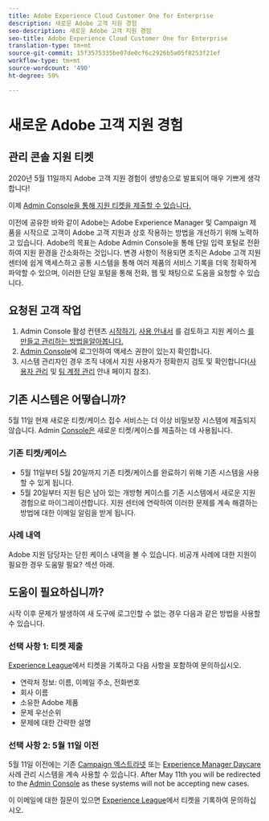 ```yaml
---
title: Adobe Experience Cloud Customer One for Enterprise
description: 새로운 Adobe 고객 지원 경험
seo-description: 새로운 Adobe 고객 지원 경험
seo-title: Adobe Experience Cloud Customer One for Enterprise
translation-type: tm+mt
source-git-commit: 15f3575335be07de0cf6c2926b5a05f8253f21ef
workflow-type: tm+mt
source-wordcount: '490'
ht-degree: 59%

---
```



# 새로운 Adobe 고객 지원 경험

## 관리 콘솔 지원 티켓

2020년 5월 11일까지 Adobe 고객 지원 경험이 생방송으로 발표되어 매우 기쁘게 생각합니다!

이제 [Admin Console을 통해 지원 티켓을 제출할 수 있습니다.](https://adminconsole.adobe.com/)

이전에 공유한 바와 같이 Adobe는 Adobe Experience Manager 및 Campaign 제품을 시작으로 고객이 Adobe 고객 지원과 상호 작용하는 방법을 개선하기 위해 노력하고 있습니다. Adobe의 목표는 Adobe Admin Console을 통해 단일 입력 포털로 전환하여 지원 환경을 간소화하는 것입니다. 변경 사항이 적용되면 조직은 Adobe 고객 지원 센터에 쉽게 액세스하고 공통 시스템을 통해 여러 제품의 서비스 기록을 더욱 정확하게 파악할 수 있으며, 이러한 단일 포털을 통해 전화, 웹 및 채팅으로 도움을 요청할 수 있습니다.

## 요청된 고객 작업

1. Admin Console 활성 컨텐츠 [시작하기](https://helpx.adobe.com/kr/enterprise/get-started.html), [사용 안내서](https://helpx.adobe.com/kr/enterprise/managing/user-guide.html) 를 검토하고 지원 케이스 [를 만들고 관리하는 방법을알아봅니다.](https://helpx.adobe.com/enterprise/using/support-and-expert-services.html)
1. [Admin Console](https://adminconsole.adobe.com/)에 로그인하여 액세스 권한이 있는지 확인합니다.
1. 시스템 관리자인 경우 조직 내에서 지원 사용자가 정확한지 검토 및 확인합니다([사용자 관리](https://helpx.adobe.com/kr/enterprise/using/users.html) 및 [팀 계정 관리](https://helpx.adobe.com/kr/enterprise/using/accounts.html) 안내 페이지 참조).

## 기존 시스템은 어떻습니까?

5월 11일 현재 새로운 티켓/케이스 접수 서비스는 더 이상 비밀보장 시스템에 제출되지 않습니다.  Admin [Console은](https://adminconsole.adobe.com/) 새로운 티켓/케이스를 제출하는 데 사용됩니다.

### 기존 티켓/케이스

* 5월 11일부터 5월 20일까지 기존 티켓/케이스를 완료하기 위해 기존 시스템을 사용할 수 있게 됩니다.
* 5월 20일부터 지원 팀은 남아 있는 개방형 케이스를 기존 시스템에서 새로운 지원 경험으로 마이그레이션합니다.  지원 센터에 연락하여 이러한 문제를 계속 해결하는 방법에 대한 이메일 알림을 받게 됩니다.

### 사례 내역

Adobe 지원 담당자는 닫힌 케이스 내역을 볼 수 있습니다.  비공개 사례에 대한 지원이 필요한 경우 도움말 필요? 섹션 아래.

## 도움이 필요하십니까?

시작 이후 문제가 발생하여 새 도구에 로그인할 수 없는 경우 다음과 같은 방법을 사용할 수 있습니다.

### 선택 사항 1: 티켓 제출

[Experience League](https://experienceleague.adobe.com/?support-solution=General#support)에서 티켓을 기록하고 다음 사항을 포함하여 문의하십시오.

* 연락처 정보: 이름, 이메일 주소, 전화번호
* 회사 이름
* 소유한 Adobe 제품
* 문제 우선순위
* 문제에 대한 간략한 설명

### 선택 사항 2: 5월 11일 이전

5월 11일 이전에는 기존 [Campaign 엑스트라넷](https://support.neolane.net/webApp/extranetLogin) 또는 [Experience Manager Daycare](https://daycare.day.com/home.html) 사례 관리 시스템을 계속 사용할 수 있습니다. After May 11th you will be redirected to the [Admin Console](https://adminconsole.adobe.com/) as these systems will not be accepting new cases.

이 이메일에 대한 질문이 있으면 [Experience League](https://experienceleague.adobe.com/?support-solution=General#support)에서 티켓을 기록하여 문의하십시오.

